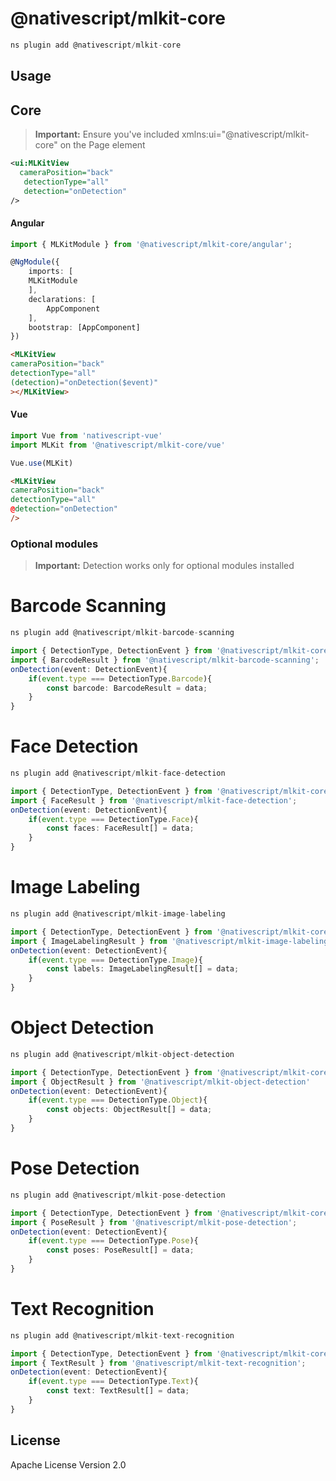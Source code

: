 # @nativescript/mlkit-core

```javascript
ns plugin add @nativescript/mlkit-core
```

## Usage


## Core

> **Important:** Ensure you've included xmlns:ui="@nativescript/mlkit-core" on the Page element

```xml
<ui:MLKitView
  cameraPosition="back"
   detectionType="all" 
   detection="onDetection"
/>
```


#### Angular

```ts
import { MLKitModule } from '@nativescript/mlkit-core/angular';

@NgModule({
    imports: [
    MLKitModule
    ],
    declarations: [
        AppComponent
    ],
    bootstrap: [AppComponent]
})
```


```html
<MLKitView
cameraPosition="back"
detectionType="all" 
(detection)="onDetection($event)"
></MLKitView>
```

#### Vue

```ts
import Vue from 'nativescript-vue'
import MLKit from '@nativescript/mlkit-core/vue'

Vue.use(MLKit)
```

```html
<MLKitView
cameraPosition="back"
detectionType="all" 
@detection="onDetection"
/>
```

### Optional modules

> **Important:** Detection works only for optional modules installed

# Barcode Scanning

```javascript
ns plugin add @nativescript/mlkit-barcode-scanning
```

```ts
import { DetectionType, DetectionEvent } from '@nativescript/mlkit-core';
import { BarcodeResult } from '@nativescript/mlkit-barcode-scanning';
onDetection(event: DetectionEvent){
    if(event.type === DetectionType.Barcode){
        const barcode: BarcodeResult = data;
    }
}
```

# Face Detection

```javascript
ns plugin add @nativescript/mlkit-face-detection
```

```ts
import { DetectionType, DetectionEvent } from '@nativescript/mlkit-core';
import { FaceResult } from '@nativescript/mlkit-face-detection';
onDetection(event: DetectionEvent){
    if(event.type === DetectionType.Face){
        const faces: FaceResult[] = data;
    }
}
```


# Image Labeling

```javascript
ns plugin add @nativescript/mlkit-image-labeling
```

```ts
import { DetectionType, DetectionEvent } from '@nativescript/mlkit-core';
import { ImageLabelingResult } from '@nativescript/mlkit-image-labeling';
onDetection(event: DetectionEvent){
    if(event.type === DetectionType.Image){
        const labels: ImageLabelingResult[] = data;
    }
}
```


# Object Detection

```javascript
ns plugin add @nativescript/mlkit-object-detection
```

```ts
import { DetectionType, DetectionEvent } from '@nativescript/mlkit-core';
import { ObjectResult } from '@nativescript/mlkit-object-detection'
onDetection(event: DetectionEvent){
    if(event.type === DetectionType.Object){
        const objects: ObjectResult[] = data;
    }
}
```

# Pose Detection

```javascript
ns plugin add @nativescript/mlkit-pose-detection
```

```ts
import { DetectionType, DetectionEvent } from '@nativescript/mlkit-core';
import { PoseResult } from '@nativescript/mlkit-pose-detection';
onDetection(event: DetectionEvent){
    if(event.type === DetectionType.Pose){
        const poses: PoseResult[] = data;
    }
}
```


# Text Recognition

```javascript
ns plugin add @nativescript/mlkit-text-recognition
```

```ts
import { DetectionType, DetectionEvent } from '@nativescript/mlkit-core';
import { TextResult } from '@nativescript/mlkit-text-recognition';
onDetection(event: DetectionEvent){
    if(event.type === DetectionType.Text){
        const text: TextResult[] = data;
    }
}
```


## License

Apache License Version 2.0
